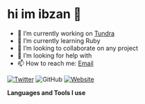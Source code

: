 
<h1>hi im ibzan 👋</h1>

- 🔭 I’m currently working on [Tundra](google.co)
- 🌱 I’m currently learning Ruby
- 👯 I’m looking to collaborate on any project
- 🤔 I’m looking for help with 
- 📫 How to reach me: [Email](mailto:ibzan@nighthub.xyz)
<!--- 💬 Ask me about ...-->
<!--- ⚡ Fun fact: ...-->
<!-- - 😄 Pronouns: ...-->
[![Twitter](https://img.shields.io/badge/Twitter-Follow-1c1c1c?style=for-the-badge&logo=twitter)](https://twitter.com/ibzann)
![GitHub](https://img.shields.io/github/followers/ibzann?color=1c1c1c&label=follow&logo=github&style=for-the-badge)
[![Website](https://img.shields.io/badge/Portfolio-Visit-1c1c1c?style=for-the-badge)](https://me.nighthub.xyz)

**Languages and Tools I use**  
